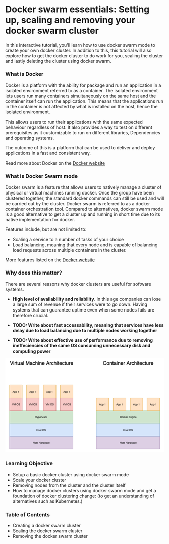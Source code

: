 # Docker swarm essentials: Setting up, scaling and removing your docker swarm cluster

In this interactive tutorial, you'll learn how to use docker swarm mode to create your own docker cluster. In addition to this, this tutorial will also explore how to get the docker cluster to do work for you, scaling the cluster and lastly deleting the cluster using docker swarm.

### What is Docker

Docker is a platform with the ability for package and run an application in a isolated environment referred to as a container. The isolated environment lets users run many containers simultaneously on the same host and the container itself can run the application. This means that the applications run in the container is not affected by what is installed on the host, hence the isolated environment.

This allows users to run their applications with the same expected behaviour regardless of host. It also provides a way to test on different prerequisites as it customizable to run on different libraries, Dependencies and operating systems.

The outcome of this is a platform that can be used to deliver and deploy applications in a fast and consistent way.

Read more about Docker on the [Docker website](https://docs.docker.com/engine/swarm/)

### What is Docker Swarm mode

Docker swarm is a feature that allows users to natively manage a cluster of physical or virtual machines running docker. Once the group have been clustered together, the standard docker commands can still be used and will be carried out by the cluster. Docker swarm is referred to as a docker container orchestration tool. Compared to alternatives, docker swarm mode is a good alternative to get a cluster up and running in short time due to its native implementation for docker.

Features include, but are not limited to:
- Scaling a service to a number of tasks of your choice
- Load balancing, meaning that every node and is capable of balancing load requests across multiple containers in the cluster.

More features listed on the [Docker website](https://docs.docker.com/engine/swarm/)

### Why does this matter?

There are several reasons why docker clusters are useful for software systems.

- <strong>High level of availability and reliability</strong>. In this age companies can lose a large sum of revenue if their services were to go down. Having systems that can guarantee uptime even when some nodes fails are therefore crucial.

- <strong>TODO: Write about fast accessability, meaning that services have less delay due to load balancing due to multiple nodes working together</strong>

- <strong>TODO: Write about effective use of performance due to removing ineffeciencies of the same OS consuming unnecessary disk and computing power</strong>

![DockerVsVM](./assets/DockervsVM.png)

### Learning Objective

- Setup a basic docker cluster using docker swarm mode
- Scale your docker cluster
- Removing nodes from the cluster and the cluster itself
- How to manage docker clusters using docker swarm mode and get a foundation of docker clustering change: (to get an understanding of alternatives such as Kubernetes.)

### Table of Contents

- Creating a docker swarm cluster
- Scaling the docker swarm cluster
- Removing the docker swarm cluster
